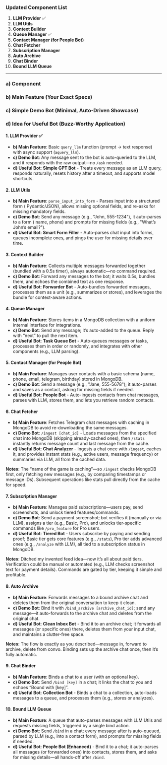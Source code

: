

### Updated Component List

1. **LLM Provider** ✅
2. **LLM Utils**
3. **Context Builder**
4. **Queue Manager** ✅
5. **Contact Manager (for People Bot)**
6. **Chat Fetcher**
7. **Subscription Manager**
8. **Auto Archive**
9. **Chat Binder**
10. **Bound LLM Queue**

---

### a) Component

### b) Main Feature (Your Exact Specs)

### c) Simple Demo Bot (Minimal, Auto-Driven Showcase)

### d) Idea for Useful Bot (Buzz-Worthy Application)

#### 1. LLM Provider ✅

- **b) Main Feature**: Basic `query_llm` function (prompt -> text response) with async
  support (`aquery_llm`).
- **c) Demo Bot**: Any message sent to the bot is auto-queried to the LLM, and it
  responds with the raw output—no `/ask` needed.
- **d) Useful Bot**: **Simple GPT Bot** - Treats every message as an LLM query, responds
  naturally, resets history after a timeout, and supports model shortcuts.

#### 2. LLM Utils

- **b) Main Feature**: `parse_input_into_form` - Parses input into a structured form (
  Pydantic/JSON), allows missing optional fields, and re-asks for missing mandatory
  fields.
- **c) Demo Bot**: Send any message (e.g., "John, 555-1234"), it auto-parses to a form (
  name, phone) and prompts for missing fields (e.g., "What’s John’s email?").
- **d) Useful Bot**: **Smart Form Filler** - Auto-parses chat input into forms, queues
  incomplete ones, and pings the user for missing details over time.

#### 3. Context Builder

- **b) Main Feature**: Collects multiple messages forwarded together (bundled with a
  0.5s timer), always automatic—no command required.
- **c) Demo Bot**: Forward any messages to the bot; it waits 0.5s, bundles them, and
  echoes the combined text as one response.
- **d) Useful Bot**: **Forwarder Bot** - Auto-bundles forwarded messages, processes them
  as a unit (e.g., summarizes or stores), and leverages the bundle for context-aware
  actions.

#### 4. Queue Manager

- **b) Main Feature**: Stores items in a MongoDB collection with a uniform internal
  interface for integrations.
- **c) Demo Bot**: Send any message; it’s auto-added to the queue. Reply with “next” to
  pull the next item.
- **d) Useful Bot**: **Task Queue Bot** - Auto-queues messages or tasks, processes them
  in order or randomly, and integrates with other components (e.g., LLM parsing).

#### 5. Contact Manager (for People Bot)

- **b) Main Feature**: Manages user contacts with a basic schema (name, phone, email,
  telegram, birthday) stored in MongoDB.
- **c) Demo Bot**: Send a message (e.g., "Jane, 555-5678"); it auto-parses and saves as
  a contact, asking for missing fields if needed.
- **d) Useful Bot**: **People Bot** - Auto-ingests contacts from chat messages, parses
  with LLM, stores them, and lets you retrieve random contacts.

#### 6. Chat Fetcher

- **b) Main Feature**: Fetches Telegram chat messages with caching in MongoDB to avoid
  re-downloading the same messages.
- **c) Demo Bot**: `/ingest [chat_id]` - Loads messages from the specified chat into
  MongoDB (skipping already-cached ones), then `/stats` instantly returns message count
  and last message from the cache.
- **d) Useful Bot**: **Chat Analyzer** - Ingests a chat once with `/ingest`, caches it,
  and provides instant stats (e.g., active users, message frequency) or summaries via
  LLM, all from the cached data.

**Notes**: The “name of the game is caching”—so `/ingest` checks MongoDB first, only
fetching new messages (e.g., by comparing timestamps or message IDs). Subsequent
operations like stats pull directly from the cache for speed.

#### 7. Subscription Manager

- **b) Main Feature**: Manages paid subscriptions—users pay, send screenshots, and
  unlock tiered features/commands.
- **c) Demo Bot**: Send a payment screenshot; bot verifies it (manually or via LLM),
  assigns a tier (e.g., Basic, Pro), and unlocks tier-specific commands like
  `/pro_feature` for Pro users.
- **d) Useful Bot**: **Tiered Bot** - Users subscribe by paying and sending proof; Basic
  tier gets core features (e.g., `/stats`), Pro tier adds advanced ones (e.g.,
  `/analyze` with LLM), all tied to a subscription status in MongoDB.

**Notes**: Ditched my invented feed idea—now it’s all about paid tiers. Verification
could be manual or automated (e.g., LLM checks screenshot text for payment details).
Commands are gated by tier, keeping it simple and profitable.

#### 8. Auto Archive

- **b) Main Feature**: Forwards messages to a bound archive chat and deletes them from
  the original conversation to keep it clean.
- **c) Demo Bot**: Bind it with `/bind_archive [archive_chat_id]`; send any message—it
  auto-forwards to the archive chat and deletes from the original chat.
- **d) Useful Bot**: **Clean Inbox Bot** - Bind it to an archive chat; it forwards all
  messages (or specific ones) there, deletes them from your input chat, and maintains a
  clutter-free space.

**Notes**: The flow is exactly as you described—message in, forward to archive, delete
from convo. Binding sets up the archive chat once, then it’s fully automatic.

#### 9. Chat Binder

- **b) Main Feature**: Binds a chat to a user (with an optional key).
- **c) Demo Bot**: Send `/bind [key]` in a chat; it links the chat to you and echoes
  “Bound with [key]”.
- **d) Useful Bot**: **Collection Bot** - Binds a chat to a collection, auto-loads
  messages to a queue, and processes them (e.g., stores or analyzes).

#### 10. Bound LLM Queue

- **b) Main Feature**: A queue that auto-parses messages with LLM Utils and requests
  missing fields, triggered by a single bind action.
- **c) Demo Bot**: Send `/bind` in a chat; every message after is auto-queued, parsed by
  LLM (e.g., into a contact form), and prompts for missing fields if needed.
- **d) Useful Bot**: **People Bot (Enhanced)** - Bind it to a chat; it auto-parses all
  messages (or forwarded ones) into contacts, stores them, and asks for missing
  details—all hands-off after `/bind`.
